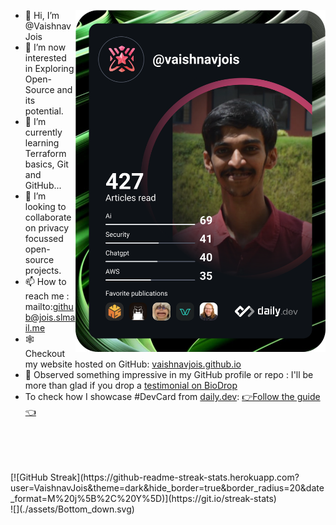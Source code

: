 <a href="https://app.daily.dev/vaishnavjois"><img src="https://github.com/VaishnavJois/VaishnavJois/blob/main/devcard.svg" width="400" align="right" alt="Vaishnav Jois's Dev Card"/></a>

- 👋 Hi, I’m @VaishnavJois
- 👀 I’m now interested in Exploring Open-Source and its potential.
- 🌱 I’m currently learning Terraform basics, Git and GitHub...
- 💞️ I’m looking to collaborate on privacy focussed open-source projects.
- 📫 How to reach me : mailto:github@jois.slmail.me
- 🕸️ Checkout my website hosted on GitHub: [vaishnavjois.github.io](https://vaishnavjois.github.io)
- 💬 Observed something impressive in my GitHub profile or repo : I'll be more than glad if you drop a [testimonial on BioDrop](https://github.com/EddieHubCommunity/BioDrop/issues/new?labels=testimonial&template=testimonial.yml&title=New+Testimonial+for+Vaishnav%20Jois&name=VaishnavJois)
- To check how I showcase #DevCard from [daily.dev](https://app.daily.dev/): [👉Follow the guide👈](https://daily.dev/blog/adding-the-daily-devcard-to-your-github-profile)

<br>
<!-- ![](https://raw.githubusercontent.com/VaishnavJois/VaishnavJois/output/github-contribution-grid-snake.svg) -->
<br>
<!-- ![](./profile-3d-contrib/profile-green-animate.svg) -->
<br>
<!-- ![](./profile-3d-contrib/profile-animation.svg) -->
<br>
[![GitHub Streak](https://github-readme-streak-stats.herokuapp.com?user=VaishnavJois&theme=dark&hide_border=true&border_radius=20&date_format=M%20j%5B%2C%20Y%5D)](https://git.io/streak-stats)
<br>
![](./assets/Bottom_down.svg)
<!---
VaishnavJois/VaishnavJois is a ✨ special ✨ repository because its `README.md` (this file) appears on your GitHub profile.
You can click the Preview link to take a look at your changes.
--->